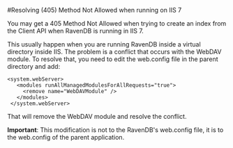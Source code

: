 #Resolving (405) Method Not Allowed when running on IIS 7

You may get a 405 Method Not Allowed when trying to create an index from the Client API when RavenDB is running  in IIS 7.

This usually happen when you are running RavenDB inside a virtual directory inside IIS. The problem is a conflict that occurs with the WebDAV module. To resolve that, you need to edit the web.config file in the parent directory and add:

    <system.webServer>
       <modules runAllManagedModulesForAllRequests="true">
         <remove name="WebDAVModule" />
       </modules>
     </system.webServer>

That will remove the WebDAV module and resolve the conflict.

**Important**: This modification is not to the RavenDB's web.config file, it is to the web.config of the parent application.
